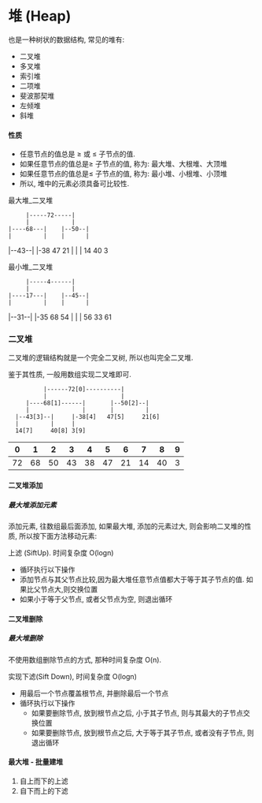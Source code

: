 # 堆 (Heap)

也是一种树状的数据结构, 常见的堆有:

- 二叉堆
- 多叉堆
- 索引堆
- 二项堆
- 斐波那契堆
- 左倾堆
- 斜堆

#### 性质

- 任意节点的值总是 ≥ 或 ≤ 子节点的值.
- 如果任意节点的值总是≥ 子节点的值, 称为: 最大堆、大根堆、大顶堆
- 如果任意节点的值总是≤ 子节点的值, 称为: 最小堆、小根堆、小顶堆
- 所以, 堆中的元素必须具备可比较性.

最大堆_二叉堆

         |-----72-----|
         |            |
    |----68---|    |--50--|
    |         |    |      | 
 |--43--|  |-38   47     21
 |      |  |
 14     40 3
 
 最小堆_二叉堆
 
         |-----4------|
         |            |
    |----17---|    |--45--|
    |         |    |      | 
 |--31--|  |-35   68     54
 |      |  |
 56     33 61


### 二叉堆

二叉堆的逻辑结构就是一个完全二叉树, 所以也叫完全二叉堆.

鉴于其性质, 一般用数组实现二叉堆即可.
                    
                    
              |------72[0]----------|
              |                     |
         |----68[1]------|       |--50[2]--|
         |               |       |         |
      |--43[3]--|     |-38[4]   47[5]     21[6]
      |         |     |
      14[7]     40[8] 3[9]

        
    
| 0 | 1 | 2 | 3 | 4 | 5 | 6 | 7 | 8 | 9 |
| --- | --- | --- | --- | --- | --- | --- | --- | --- | --- |
| 72 | 68 | 50 | 43 | 38 | 47 | 21 | 14 | 40 | 3 |

#### 二叉堆添加

##### 最大堆添加元素

添加元素, 往数组最后面添加, 如果最大堆, 添加的元素过大, 则会影响二叉堆的性质, 所以按下面方法移动元素:

上滤 (SiftUp). 时间复杂度 O(logn)

- 循环执行以下操作
- 添加节点与其父节点比较,因为最大堆任意节点值都大于等于其子节点的值. 如果比父节点大,则交换位置
- 如果小于等于父节点, 或者父节点为空, 则退出循环

#### 二叉堆删除

##### 最大堆删除

不使用数组删除节点的方式, 那种时间复杂度 O(n).

实现下滤(Sift Down), 时间复杂度 O(logn)

- 用最后一个节点覆盖根节点, 并删除最后一个节点
- 循环执行以下操作
    - 如果要删除节点, 放到根节点之后, 小于其子节点,  则与其最大的子节点交换位置
    - 如果要删除节点, 放到根节点之后, 大于等于其子节点, 或者没有子节点, 则退出循环   

#### 最大堆 - 批量建堆

1. 自上而下的上滤
2. 自下而上的下滤


